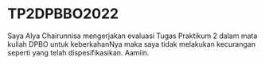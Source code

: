 # TP2DPBBO2022

Saya Alya Chairunnisa mengerjakan evaluasi Tugas Praktikum 2 dalam mata kuliah DPBO untuk keberkahanNya maka saya tidak melakukan kecurangan seperti yang telah dispesifikasikan. Aamiin.
